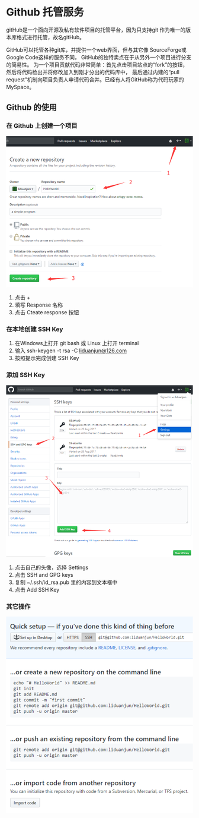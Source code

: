 # Github 托管服务

gitHub是一个面向开源及私有软件项目的托管平台，因为只支持git 作为唯一的版本库格式进行托管，故名gitHub。

GitHub可以托管各种git库，并提供一个web界面，但与其它像 SourceForge或Google Code这样的服务不同，
GitHub的独特卖点在于从另外一个项目进行分支的简易性。
为一个项目贡献代码非常简单：首先点击项目站点的“fork”的按钮，然后将代码检出并将修改加入到刚才分出的代码库中，
最后通过内建的“pull request”机制向项目负责人申请代码合并。已经有人将GitHub称为代码玩家的MySpace。


## Github 的使用

### 在 Github 上创建一个项目
![Create Response](resource/images/GithubCreateResponse.png)
1. 点击 + 
2. 填写 Response 名称
3. 点击 Cteate response 按钮


### 在本地创建 SSH Key
1. 在Windows上打开 git bash 或 Linux 上打开 terminal
2. 输入 ssh-keygen -t rsa -C liduanjun@126.com
3. 按照提示完成创建 SSH Key


### 添加 SSH Key
![Create Response](resource/images/GithubSSHKey.png)
1. 点击自己的头像，选择 Settings
2. 点击 SSH and GPG keys
3. 复制 ~/.ssh/id_rsa.pub 里的内容到文本框中
4. 点击 Add SSH Key


### 其它操作
![Response Init](resource/images/GithubNewResponse.png)